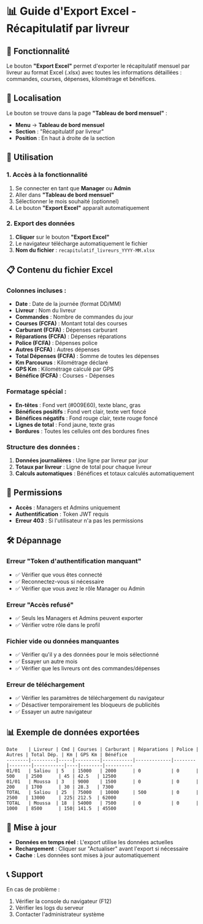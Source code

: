 # 📊 Guide d'Export Excel - Récapitulatif par livreur

## 🎯 Fonctionnalité

Le bouton **"Export Excel"** permet d'exporter le récapitulatif mensuel par livreur au format Excel (.xlsx) avec toutes les informations détaillées : commandes, courses, dépenses, kilométrage et bénéfices.

## 📍 Localisation

Le bouton se trouve dans la page **"Tableau de bord mensuel"** :
- **Menu** → **Tableau de bord mensuel**
- **Section** : "Récapitulatif par livreur"
- **Position** : En haut à droite de la section

## 🔧 Utilisation

### 1. Accès à la fonctionnalité
1. Se connecter en tant que **Manager** ou **Admin**
2. Aller dans **"Tableau de bord mensuel"**
3. Sélectionner le mois souhaité (optionnel)
4. Le bouton **"Export Excel"** apparaît automatiquement

### 2. Export des données
1. **Cliquer** sur le bouton **"Export Excel"**
2. Le navigateur télécharge automatiquement le fichier
3. **Nom du fichier** : `recapitulatif_livreurs_YYYY-MM.xlsx`

## 📋 Contenu du fichier Excel

### **Colonnes incluses :**
- **Date** : Date de la journée (format DD/MM)
- **Livreur** : Nom du livreur
- **Commandes** : Nombre de commandes du jour
- **Courses (FCFA)** : Montant total des courses
- **Carburant (FCFA)** : Dépenses carburant
- **Réparations (FCFA)** : Dépenses réparations
- **Police (FCFA)** : Dépenses police
- **Autres (FCFA)** : Autres dépenses
- **Total Dépenses (FCFA)** : Somme de toutes les dépenses
- **Km Parcourus** : Kilométrage déclaré
- **GPS Km** : Kilométrage calculé par GPS
- **Bénéfice (FCFA)** : Courses - Dépenses

### **Formatage spécial :**
- **En-têtes** : Fond vert (#009E60), texte blanc, gras
- **Bénéfices positifs** : Fond vert clair, texte vert foncé
- **Bénéfices négatifs** : Fond rouge clair, texte rouge foncé
- **Lignes de total** : Fond jaune, texte gras
- **Bordures** : Toutes les cellules ont des bordures fines

### **Structure des données :**
1. **Données journalières** : Une ligne par livreur par jour
2. **Totaux par livreur** : Ligne de total pour chaque livreur
3. **Calculs automatiques** : Bénéfices et totaux calculés automatiquement

## 🔐 Permissions

- **Accès** : Managers et Admins uniquement
- **Authentification** : Token JWT requis
- **Erreur 403** : Si l'utilisateur n'a pas les permissions

## 🛠️ Dépannage

### **Erreur "Token d'authentification manquant"**
- ✅ Vérifier que vous êtes connecté
- ✅ Reconnectez-vous si nécessaire
- ✅ Vérifier que vous avez le rôle Manager ou Admin

### **Erreur "Accès refusé"**
- ✅ Seuls les Managers et Admins peuvent exporter
- ✅ Vérifier votre rôle dans le profil

### **Fichier vide ou données manquantes**
- ✅ Vérifier qu'il y a des données pour le mois sélectionné
- ✅ Essayer un autre mois
- ✅ Vérifier que les livreurs ont des commandes/dépenses

### **Erreur de téléchargement**
- ✅ Vérifier les paramètres de téléchargement du navigateur
- ✅ Désactiver temporairement les bloqueurs de publicités
- ✅ Essayer un autre navigateur

## 📊 Exemple de données exportées

```
Date    | Livreur | Cmd | Courses | Carburant | Réparations | Police | Autres | Total Dép. | Km | GPS Km | Bénéfice
--------|---------|-----|---------|-----------|-------------|--------|--------|-----------|----|--------|----------
01/01   | Saliou  | 5   | 15000   | 2000      | 0           | 0      | 500    | 2500      | 45 | 42.5   | 12500
01/01   | Moussa  | 3   | 9000    | 1500      | 0           | 0      | 200    | 1700      | 30 | 28.3   | 7300
TOTAL   | Saliou  | 25  | 75000   | 10000     | 500         | 0      | 2500   | 13000     | 225| 212.5  | 62000
TOTAL   | Moussa  | 18  | 54000   | 7500      | 0           | 0      | 1000   | 8500      | 150| 141.5  | 45500
```

## 🔄 Mise à jour

- **Données en temps réel** : L'export utilise les données actuelles
- **Rechargement** : Cliquer sur "Actualiser" avant l'export si nécessaire
- **Cache** : Les données sont mises à jour automatiquement

## 📞 Support

En cas de problème :
1. Vérifier la console du navigateur (F12)
2. Vérifier les logs du serveur
3. Contacter l'administrateur système 